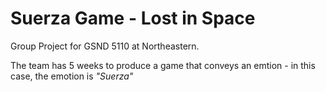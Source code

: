 # Suerza Game - Lost in Space
Group Project for GSND 5110 at Northeastern.

The team has 5 weeks to produce a game that conveys an emtion - in this case, the emotion is _"Suerza"_

